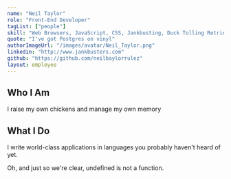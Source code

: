 ```yaml
---
name: "Neil Taylor"
role: "Front-End Developer"
tagList: ["people"]
skill: "Web Browsers, JavaScript, CSS, Jankbusting, Duck Tolling Retrievers"
quote: "I've got Postgres on vinyl"
authorImageUrl: "/images/avatar/Neil_Taylor.png"
linkedin: "http://www.jankbusters.com"
github: "https://github.com/neilbaylorrulez"
layout: employee
---
```


## Who I Am
I raise my own chickens and manage my own memory

## What I Do
I write world-class applications in languages you probably haven't heard of yet. 

Oh, and just so we're clear, undefined is not a function.